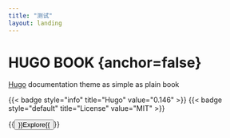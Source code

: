 ```yaml
---
title: "测试"
layout: landing
---
```


<div class="book-hero">

# HUGO BOOK {anchor=false}
[Hugo](https://gohugo.io) documentation theme as simple as plain book

{{< badge style="info" title="Hugo" value="0.146" >}} {{< badge style="default" title="License" value="MIT" >}}

{{<button href="/docs/example">}}Explore{{</button>}}

</div>


